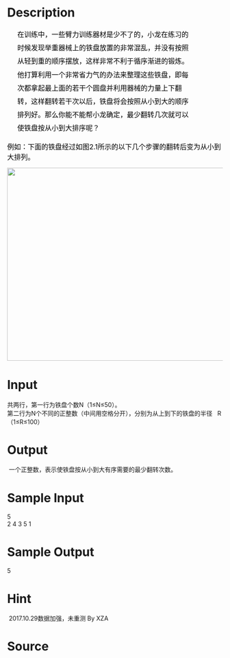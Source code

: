 
# Description

<div class="content"><div style="margin: 0cm 50.05pt 0pt 17.9pt; line-height: 23.4pt"><span style="font-size: 12pt; color: black">在训练中，一些臂力训练器材是少不了的，小龙在练习的时候发现举重器械</span><span style="font-size: 12pt; color: black">上的铁盘放置的非常混乱，并没有按照从轻到重的顺序摆放，这样非常不利于循</span><span style="font-size: 12pt; color: black">序渐进的锻炼。他打算利用一个非常省力气的办法来整理这些铁盘，即每次都拿</span><span style="font-size: 12pt; color: black">起最上面的若干个圆盘并利用器械的力量上下翻转，这样翻转若干次以后，铁盘</span><span style="font-size: 12pt; color: black">将会按照从小到大的顺序排列好。那么你能不能帮小龙确定，最少翻转几次就可</span><span style="font-size: 12pt; color: black">以使铁盘按从小到大排序呢？</span></div>
<p><span style="font-size: 12pt; color: black">例如：下面的铁盘经过如图</span><span style="font-size: 12pt; color: black">2.1</span><span style="font-size: 12pt; color: black">所示的以下几个步骤的翻转后变为从小到大</span><span style="font-size: 12pt; color: black">排列。</span></p>
<p></p>
<p><img height="450" width="773" alt="" src="source/bzoj/2824/img/aHR0cHM6Ly9seWRzeS5jb20vSnVkZ2VPbmxpbmUvdXBsb2FkLzIwMTMwNS8xKDcpLmpwZw==.jpg"/></p></div>

# Input

<div class="content"><div>共两行，第一行为铁盘个数N（1≤N≤50）。</div>
<div>第二行为N个不同的正整数（中间用空格分开），分别为从上到下的铁盘的半径   R（1≤R≤100）</div></div>

# Output

<div class="content"><p> 一个正整数，表示使铁盘按从小到大有序需要的最少翻转次数。</p>
<p class="MsoNormal" align="left" style="margin: 0cm -1.1pt 0pt 0cm; line-height: 10pt; text-align: left; mso-line-height-rule: exactly; mso-layout-grid-align: none"><span lang="EN-US" style="font-size: 10pt; color: black; mso-font-kerning: 0pt; mso-bidi-font-size: 12.0pt"><font face="Times New Roman"><o:p></o:p></font></span></p>
<p class="MsoNormal" align="left" style="margin: 11.5pt -3.75pt 0pt 41.9pt; line-height: 13.5pt; text-align: left; mso-line-height-rule: exactly; mso-layout-grid-align: none"></p></div>

# Sample Input

<div class="content"><span class="sampledata">5 <br/>
2  4 3 5 1</span></div>

# Sample Output

<div class="content"><span class="sampledata">5 </span></div>

# Hint

<div class="content"><p></p><p> 2017.10.29数据加强，未重测 By XZA</p><p></p></div>

# Source

<div class="content"><p><a href="problemset.php?search="></a></p></div>

